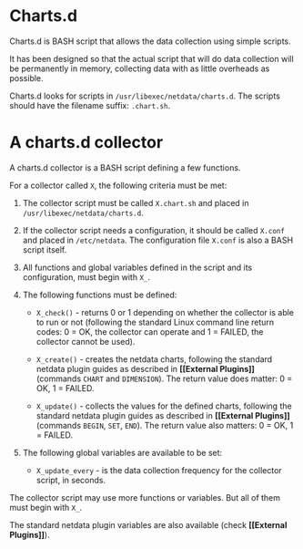 # Charts.d

Charts.d is BASH script that allows the data collection using simple scripts.

It has been designed so that the actual script that will do data collection will be permanently in memory, collecting data with as little overheads as possible.

Charts.d looks for scripts in `/usr/libexec/netdata/charts.d`. The scripts should have the filename suffix: `.chart.sh`.

# A charts.d collector

A charts.d collector is a BASH script defining a few functions.

For a collector called `X`, the following criteria must be met:

1. The collector script must be called `X.chart.sh` and placed in `/usr/libexec/netdata/charts.d`.

2. If the collector script needs a configuration, it should be called `X.conf` and placed in `/etc/netdata`. The configuration file `X.conf` is also a BASH script itself.

3. All functions and global variables defined in the script and its configuration, must begin with `X_`.

4. The following functions must be defined:

   - `X_check()` - returns 0 or 1 depending on whether the collector is able to run or not (following the standard Linux command line return codes: 0 = OK, the collector can operate and 1 = FAILED, the collector cannot be used).

   - `X_create()` - creates the netdata charts, following the standard netdata plugin guides as described in **[[External Plugins]]** (commands `CHART` and `DIMENSION`). The return value does matter: 0 = OK, 1 = FAILED.

   - `X_update()` - collects the values for the defined charts, following the standard netdata plugin guides as described in **[[External Plugins]]** (commands `BEGIN`, `SET`, `END`). The return value also matters: 0 = OK, 1 = FAILED.

5. The following global variables are available to be set:
   - `X_update_every` - is the data collection frequency for the collector script, in seconds.

The collector script may use more functions or variables. But all of them must begin with `X_`.

The standard netdata plugin variables are also available (check **[[External Plugins]]**).
